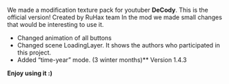We made a modification texture pack for youtuber **DeCody**.
This is the official version!
Created by RuHax team
In the mod we made small changes that would be interesting to use it.

- Changed animation of all buttons
- Changed scene LoadingLayer. It shows the authors who participated in this project.
- Added “time-year” mode. (3 winter months)**
Version 1.4.3

**Enjoy using it :)**
